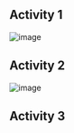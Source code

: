 ## Activity 1
![image](https://user-images.githubusercontent.com/68271765/144221805-bc174739-41b3-4e0e-97d5-6c40c6def82d.png)
## Activity 2
![image](https://user-images.githubusercontent.com/68271765/144221870-c2fd9093-256c-410c-ad8f-4b0b2f7b02d3.png)
## Activity 3
